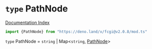 # `type` PathNode

[Documentation Index](../README.md)

```ts
import {PathNode} from "https://deno.land/x/fcgi@v2.0.8/mod.ts"
```

`type` PathNode = `string` | Map\<`string`, [PathNode](../type.PathNode/README.md)>